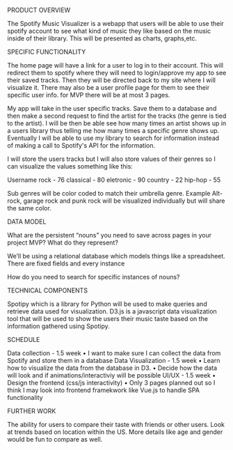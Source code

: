PRODUCT OVERVIEW

The Spotify Music Visualizer is a webapp that users will be able to use their spotify account to see what kind of music they like based on the music inside of their library. This will be presented as charts, graphs,etc.

SPECIFIC FUNCTIONALITY

The home page will have a link for a user to log in to their account. This will redirect them to spotify where they will need to login/approve my app to see their saved tracks. Then they will be directed back to my site where I will visualize it. There may also be a user profile page for them to see their specific user info. for MVP there will be at most 3 pages.

My app will take in the user specific tracks. Save them to a database and then make a second request to find the artist for the tracks (the genre is tied to the artist). I will be then be able see how many times an artist shows up in a users library thus telling me how many times a specific genre shows up. Eventually I will be able to use my library to search for information instead of making a call to Spotify's API for the information.

I will store the users tracks but I will also store values of their genres so I can visualize the values something like this:

Username
    rock - 76
    classical - 80
    eletronic - 90
    country - 22
    hip-hop - 55

Sub genres will be color coded to match their umbrella genre. Example Alt-rock, garage rock and punk rock will be visualized individually but will share the same color.


DATA MODEL

What are the persistent “nouns” you need to save across pages in your project MVP?
What do they represent?

We’ll be using a relational database which models things like a spreadsheet.
There are fixed fields and every instance

How do you need to search for specific instances of nouns?

TECHNICAL COMPONENTS

Spotipy which is a library for Python will be used to make queries and retrieve data used for visualization.
D3.js is a javascript data visualization tool that will be used to show the users their music taste based on the information gathered using Spotipy.

SCHEDULE

Data collection - 1.5 week
 • I want to make sure I can collect the data from Spotify and store them in a database
Data Visualization - 1.5 week
 • Learn how to visualize the data from the database in D3.
 • Decide how the data will look and if animations/interactiviy will be possible
UI/UX - 1.5 week
 • Design the frontend (css/js interactivity)
 • Only 3 pages planned out so I think I may look into frontend framekwork like Vue.js to handle SPA functionality


FURTHER WORK

The ability for users to compare their taste with friends or other users. Look at trends based on location within the US. More details like age and gender would be fun to compare as well. 